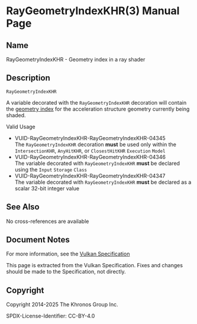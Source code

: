 # RayGeometryIndexKHR(3) Manual Page

## Name

RayGeometryIndexKHR - Geometry index in a ray shader



## [](#_description)Description

`RayGeometryIndexKHR`

A variable decorated with the `RayGeometryIndexKHR` decoration will contain the [geometry index](https://registry.khronos.org/vulkan/specs/latest/html/vkspec.html#acceleration-structure-geometry-index) for the acceleration structure geometry currently being shaded.

Valid Usage

- [](#VUID-RayGeometryIndexKHR-RayGeometryIndexKHR-04345)VUID-RayGeometryIndexKHR-RayGeometryIndexKHR-04345  
  The `RayGeometryIndexKHR` decoration **must** be used only within the `IntersectionKHR`, `AnyHitKHR`, or `ClosestHitKHR` `Execution` `Model`
- [](#VUID-RayGeometryIndexKHR-RayGeometryIndexKHR-04346)VUID-RayGeometryIndexKHR-RayGeometryIndexKHR-04346  
  The variable decorated with `RayGeometryIndexKHR` **must** be declared using the `Input` `Storage` `Class`
- [](#VUID-RayGeometryIndexKHR-RayGeometryIndexKHR-04347)VUID-RayGeometryIndexKHR-RayGeometryIndexKHR-04347  
  The variable decorated with `RayGeometryIndexKHR` **must** be declared as a scalar 32-bit integer value

## [](#_see_also)See Also

No cross-references are available

## [](#_document_notes)Document Notes

For more information, see the [Vulkan Specification](https://registry.khronos.org/vulkan/specs/latest/html/vkspec.html#RayGeometryIndexKHR)

This page is extracted from the Vulkan Specification. Fixes and changes should be made to the Specification, not directly.

## [](#_copyright)Copyright

Copyright 2014-2025 The Khronos Group Inc.

SPDX-License-Identifier: CC-BY-4.0